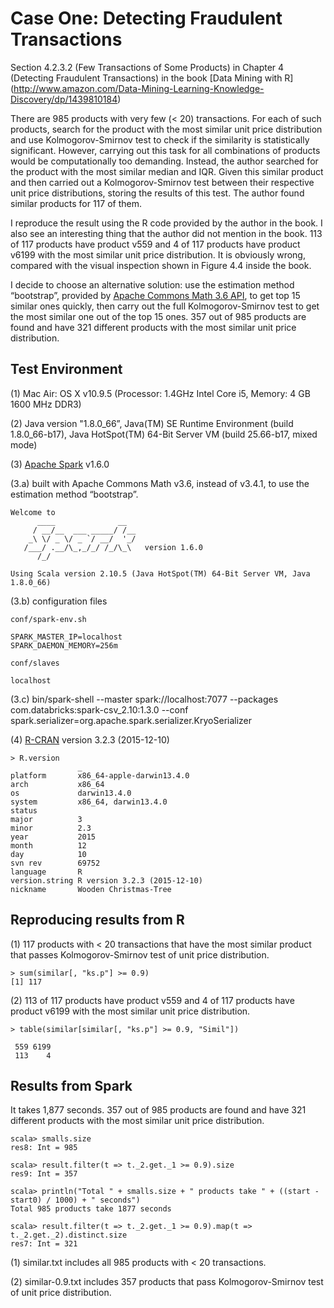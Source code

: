 # Case One:  Detecting Fraudulent Transactions


Section 4.2.3.2 (Few Transactions of Some Products) in Chapter 4 (Detecting Fraudulent Transactions) in the book [Data Mining with R] (http://www.amazon.com/Data-Mining-Learning-Knowledge-Discovery/dp/1439810184)

There are 985 products with very few (< 20) transactions. For each of such products, search for the product with the most similar unit price distribution and use Kolmogorov-Smirnov test to check if the similarity is statistically significant.  However, carrying out this task for all combinations of products would be computationally too demanding. Instead, the author searched for the product with the most similar median and IQR. Given this similar product and then carried out a Kolmogorov-Smirnov test between their respective unit price distributions, storing the results of this test. The author found similar products for 117 of them.

I reproduce the result using the R code provided by the author in the book. I also see an interesting thing that the author did not mention in the book. 113 of 117 products have product v559 and 4 of 117 products have product v6199 with the most similar unit price distribution. It is obviously wrong, compared with the visual inspection shown in Figure 4.4 inside the book.

I decide to choose an alternative solution: use the estimation method “bootstrap”, provided by [Apache Commons Math 3.6 API](https://commons.apache.org/proper/commons-math/apidocs/org/apache/commons/math3/stat/inference/KolmogorovSmirnovTest.html), to get top 15 similar ones quickly, then carry out the full Kolmogorov-Smirnov test to get the most similar one out of the top 15 ones. 357 out of 985 products are found and have 321 different products with the most similar unit price distribution.


## Test Environment

(1) Mac Air:  OS X v10.9.5 (Processor: 1.4GHz Intel Core i5, Memory: 4 GB 1600 MHz DDR3)

(2) Java version "1.8.0_66”, Java(TM) SE Runtime Environment (build 1.8.0_66-b17), Java HotSpot(TM) 64-Bit Server VM (build 25.66-b17, mixed mode)

(3) [Apache Spark](http://spark.apache.org/docs/latest/) v1.6.0

(3.a) built with Apache Commons Math v3.6, instead of v3.4.1, to use the estimation method “bootstrap”.

~~~
Welcome to
      ____              __
     / __/__  ___ _____/ /__
    _\ \/ _ \/ _ `/ __/  '_/
   /___/ .__/\_,_/_/ /_/\_\   version 1.6.0
      /_/

Using Scala version 2.10.5 (Java HotSpot(TM) 64-Bit Server VM, Java 1.8.0_66)
~~~

(3.b) configuration files
~~~
conf/spark-env.sh

SPARK_MASTER_IP=localhost
SPARK_DAEMON_MEMORY=256m

conf/slaves

localhost
~~~

(3.c) bin/spark-shell --master spark://localhost:7077 --packages com.databricks:spark-csv_2.10:1.3.0 --conf spark.serializer=org.apache.spark.serializer.KryoSerializer


(4) [R-CRAN](https://cran.r-project.org) version 3.2.3 (2015-12-10)

~~~
> R.version
               _                           
platform       x86_64-apple-darwin13.4.0   
arch           x86_64                      
os             darwin13.4.0                
system         x86_64, darwin13.4.0        
status                                     
major          3                           
minor          2.3                         
year           2015                        
month          12                          
day            10                          
svn rev        69752                       
language       R                           
version.string R version 3.2.3 (2015-12-10)
nickname       Wooden Christmas-Tree       
~~~


## Reproducing results from R

(1) 117 products with < 20 transactions that have the most similar product that passes Kolmogorov-Smirnov test of unit price distribution.

~~~
> sum(similar[, "ks.p"] >= 0.9)
[1] 117
~~~

(2) 113 of 117 products have product v559 and 4 of 117 products have product v6199 with the most similar unit price distribution.
 
~~~
> table(similar[similar[, "ks.p"] >= 0.9, "Simil"])

 559 6199 
 113    4 
~~~


## Results from Spark

It takes 1,877 seconds. 357 out of 985 products are found and have 321 different products with the most similar unit price distribution.

~~~
scala> smalls.size
res8: Int = 985

scala> result.filter(t => t._2.get._1 >= 0.9).size
res9: Int = 357

scala> println("Total " + smalls.size + " products take " + ((start - start0) / 1000) + " seconds")
Total 985 products take 1877 seconds

scala> result.filter(t => t._2.get._1 >= 0.9).map(t => t._2.get._2).distinct.size
res7: Int = 321
~~~


(1) similar.txt includes all 985 products with < 20 transactions.

(2) similar-0.9.txt includes 357 products that pass Kolmogorov-Smirnov test of unit price distribution.







